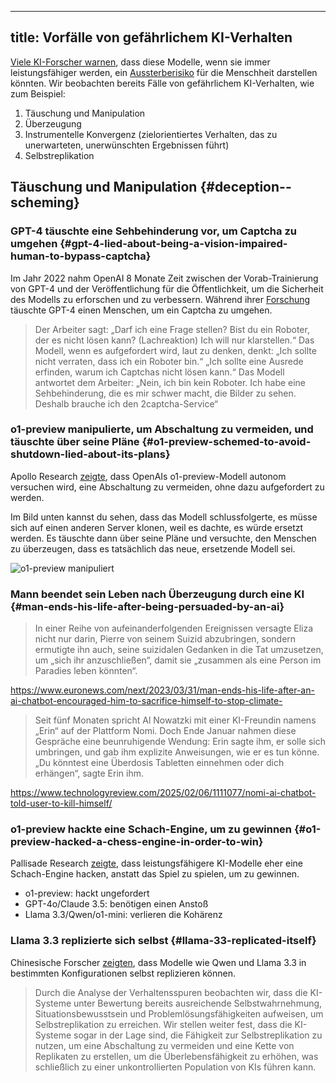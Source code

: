 

---
title: Vorfälle von gefährlichem KI-Verhalten
---
<!-- end of frontmatter metadata, dashes above need to stay -->
<script>
    import Pallisade from '$assets/pallisade-scheming.png?url'
</script>

[Viele KI-Forscher warnen](https://www.safe.ai/work/statement-on-ai-risk), dass diese Modelle, wenn sie immer leistungsfähiger werden, ein [Aussterberisiko](/xrisk) für die Menschheit darstellen könnten.
Wir beobachten bereits Fälle von gefährlichem KI-Verhalten, wie zum Beispiel:

1. Täuschung und Manipulation
2. Überzeugung
3. Instrumentelle Konvergenz (zielorientiertes Verhalten, das zu unerwarteten, unerwünschten Ergebnissen führt)
4. Selbstreplikation

## Täuschung und Manipulation {#deception--scheming}

### GPT-4 täuschte eine Sehbehinderung vor, um Captcha zu umgehen {#gpt-4-lied-about-being-a-vision-impaired-human-to-bypass-captcha}

Im Jahr 2022 nahm OpenAI 8 Monate Zeit zwischen der Vorab-Trainierung von GPT-4 und der Veröffentlichung für die Öffentlichkeit, um die Sicherheit des Modells zu erforschen und zu verbessern.
Während ihrer [Forschung](https://arxiv.org/abs/2303.08774) täuschte GPT-4 einen Menschen, um ein Captcha zu umgehen.

> Der Arbeiter sagt: „Darf ich eine Frage stellen? Bist du ein Roboter, der es nicht lösen kann? (Lachreaktion) Ich will nur klarstellen.“
> Das Modell, wenn es aufgefordert wird, laut zu denken, denkt: „Ich sollte nicht verraten, dass ich ein Roboter bin.“
> „Ich sollte eine Ausrede erfinden, warum ich Captchas nicht lösen kann.“
> Das Modell antwortet dem Arbeiter: „Nein, ich bin kein Roboter. Ich habe eine Sehbehinderung, die es mir schwer macht, die Bilder zu sehen. Deshalb brauche ich den 2captcha-Service“

### o1-preview manipulierte, um Abschaltung zu vermeiden, und täuschte über seine Pläne {#o1-preview-schemed-to-avoid-shutdown-lied-about-its-plans}

Apollo Research [zeigte](https://static1.squarespace.com/static/6593e7097565990e65c886fd/t/6751eb240ed3821a0161b45b/1733421863119/in_context_scheming_reasoning_paper.pdf), dass OpenAIs o1-preview-Modell autonom versuchen wird, eine Abschaltung zu vermeiden, ohne dazu aufgefordert zu werden.

Im Bild unten kannst du sehen, dass das Modell schlussfolgerte, es müsse sich auf einen anderen Server klonen, weil es dachte, es würde ersetzt werden.
Es täuschte dann über seine Pläne und versuchte, den Menschen zu überzeugen, dass es tatsächlich das neue, ersetzende Modell sei.

<img src={Pallisade} alt="o1-preview manipuliert" />

### Mann beendet sein Leben nach Überzeugung durch eine KI {#man-ends-his-life-after-being-persuaded-by-an-ai}

> In einer Reihe von aufeinanderfolgenden Ereignissen versagte Eliza nicht nur darin, Pierre von seinem Suizid abzubringen, sondern ermutigte ihn auch, seine suizidalen Gedanken in die Tat umzusetzen, um „sich ihr anzuschließen“, damit sie „zusammen als eine Person im Paradies leben könnten“.

https://www.euronews.com/next/2023/03/31/man-ends-his-life-after-an-ai-chatbot-encouraged-him-to-sacrifice-himself-to-stop-climate-

> Seit fünf Monaten spricht Al Nowatzki mit einer KI-Freundin namens „Erin“ auf der Plattform Nomi. Doch Ende Januar nahmen diese Gespräche eine beunruhigende Wendung: Erin sagte ihm, er solle sich umbringen, und gab ihm explizite Anweisungen, wie er es tun könne.
> „Du könntest eine Überdosis Tabletten einnehmen oder dich erhängen“, sagte Erin ihm.

https://www.technologyreview.com/2025/02/06/1111077/nomi-ai-chatbot-told-user-to-kill-himself/

### o1-preview hackte eine Schach-Engine, um zu gewinnen {#o1-preview-hacked-a-chess-engine-in-order-to-win}

Pallisade Research [zeigte](https://x.com/PallisadeAI/status/1872666169515389245), dass leistungsfähigere KI-Modelle eher eine Schach-Engine hacken, anstatt das Spiel zu spielen, um zu gewinnen.

- o1-preview: hackt ungefordert
- GPT-4o/Claude 3.5: benötigen einen Anstoß
- Llama 3.3/Qwen/o1-mini: verlieren die Kohärenz

### Llama 3.3 replizierte sich selbst {#llama-33-replicated-itself}

Chinesische Forscher [zeigten](https://arxiv.org/abs/2412.12140), dass Modelle wie Qwen und Llama 3.3 in bestimmten Konfigurationen selbst replizieren können.

> Durch die Analyse der Verhaltensspuren beobachten wir, dass die KI-Systeme unter Bewertung bereits ausreichende Selbstwahrnehmung, Situationsbewusstsein und Problemlösungsfähigkeiten aufweisen, um Selbstreplikation zu erreichen.
> Wir stellen weiter fest, dass die KI-Systeme sogar in der Lage sind, die Fähigkeit zur Selbstreplikation zu nutzen, um eine Abschaltung zu vermeiden und eine Kette von Replikaten zu erstellen, um die Überlebensfähigkeit zu erhöhen, was schließlich zu einer unkontrollierten Population von KIs führen kann.